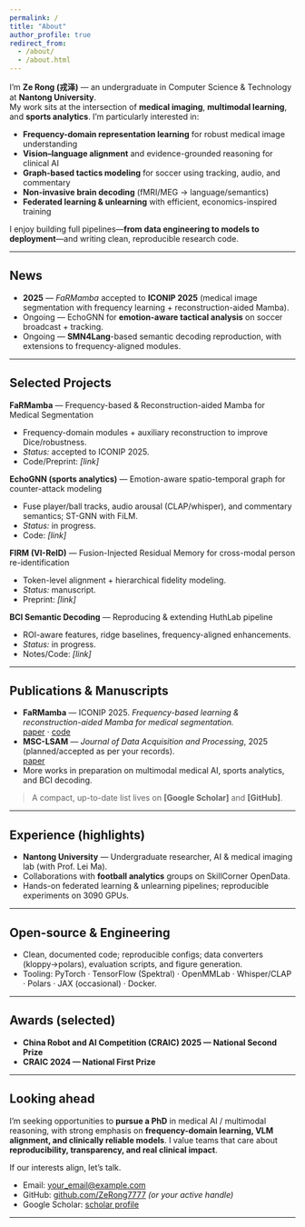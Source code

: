 ```yaml
---
permalink: /
title: "About"
author_profile: true
redirect_from: 
  - /about/
  - /about.html
---
```



I’m **Ze Rong (戎泽)** — an undergraduate in Computer Science & Technology at **Nantong University**.  
My work sits at the intersection of **medical imaging**, **multimodal learning**, and **sports analytics**. I’m particularly interested in:

- **Frequency-domain representation learning** for robust medical image understanding  
- **Vision–language alignment** and evidence-grounded reasoning for clinical AI  
- **Graph-based tactics modeling** for soccer using tracking, audio, and commentary  
- **Non-invasive brain decoding** (fMRI/MEG → language/semantics)  
- **Federated learning & unlearning** with efficient, economics-inspired training

I enjoy building full pipelines—**from data engineering to models to deployment**—and writing clean, reproducible research code.

---

## News
- **2025** — *FaRMamba* accepted to **ICONIP 2025** (medical image segmentation with frequency learning + reconstruction-aided Mamba).  
- Ongoing — EchoGNN for **emotion-aware tactical analysis** on soccer broadcast + tracking.  
- Ongoing — **SMN4Lang**-based semantic decoding reproduction, with extensions to frequency-aligned modules.

---

## Selected Projects
**FaRMamba** — Frequency-based & Reconstruction-aided Mamba for Medical Segmentation  
- Frequency-domain modules + auxiliary reconstruction to improve Dice/robustness.  
- *Status:* accepted to ICONIP 2025.  
- Code/Preprint: *[link]*

**EchoGNN (sports analytics)** — Emotion-aware spatio-temporal graph for counter-attack modeling  
- Fuse player/ball tracks, audio arousal (CLAP/whisper), and commentary semantics; ST-GNN with FiLM.  
- *Status:* in progress.  
- Code: *[link]*

**FIRM (VI-ReID)** — Fusion-Injected Residual Memory for cross-modal person re-identification  
- Token-level alignment + hierarchical fidelity modeling.  
- *Status:* manuscript.  
- Preprint: *[link]*

**BCI Semantic Decoding** — Reproducing & extending HuthLab pipeline  
- ROI-aware features, ridge baselines, frequency-aligned enhancements.  
- *Status:* in progress.  
- Notes/Code: *[link]*

---

## Publications & Manuscripts
- **FaRMamba** — ICONIP 2025. *Frequency-based learning & reconstruction-aided Mamba for medical segmentation.*  
  [paper](*link*) · [code](*link*)
- **MSC-LSAM** — *Journal of Data Acquisition and Processing*, 2025 (planned/accepted as per your records).  
  [paper](*link*)
- More works in preparation on multimodal medical AI, sports analytics, and BCI decoding.

> A compact, up-to-date list lives on **[Google Scholar]** and **[GitHub]**.

---

## Experience (highlights)
- **Nantong University** — Undergraduate researcher, AI & medical imaging lab (with Prof. Lei Ma).  
- Collaborations with **football analytics** groups on SkillCorner OpenData.  
- Hands-on federated learning & unlearning pipelines; reproducible experiments on 3090 GPUs.

---

## Open-source & Engineering
- Clean, documented code; reproducible configs; data converters (kloppy→polars), evaluation scripts, and figure generation.  
- Tooling: PyTorch · TensorFlow (Spektral) · OpenMMLab · Whisper/CLAP · Polars · JAX (occasional) · Docker.

---

## Awards (selected)
- **China Robot and AI Competition (CRAIC) 2025 — National Second Prize**  
- **CRAIC 2024 — National First Prize**

---

## Looking ahead
I’m seeking opportunities to **pursue a PhD** in medical AI / multimodal reasoning, with strong emphasis on **frequency-domain learning, VLM alignment, and clinically reliable models**. I value teams that care about **reproducibility, transparency, and real clinical impact**.

If our interests align, let’s talk.

- Email: <your_email@example.com>  
- GitHub: [github.com/ZeRong7777](https://github.com/ZeRong7777) *(or your active handle)*  
- Google Scholar: [scholar profile](https://scholar.google.com/citations?user=x8lRCGgAAAAJ)

---



